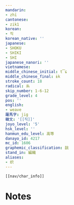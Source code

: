 ```yaml
---
mandarin:
- zhī
cantonese:
- zik1
korean:
- 직
korean_native: ''
japanese:
- SHOKU
- SHIKI
- SHI
japanese_nanori: ''
vietnamese:
middle_chinese_initial: t͡ɕ
middle_chinese_final: ɨk
stroke_count: 18
radical: 糸
skip_number: 1-6-12
grade_level: 4
pos: ''
english:
- weave
羅馬字: jig
韓文: '[[직]]'
joyo_level: '5'
hsk_level: ''
hanmun_edu_level: 高等
danayo_id: 4217
mc_id: 1606
graphemic_classification: 戠
stand_in: 編織
aliases:
- 织
---
```

```meta-bind-embed
[[nav/char_info]]
```

# Notes
